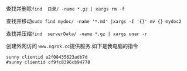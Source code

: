 查找并删除`find  目录/ -name *.gz | xargs rm -f`

查找并移动`sudo find mydoc/ -name '*.md' |xargs -I '{}' mv {} mydoc2`

查找并压缩`find  serverData/ -name *.gz | xargs unar -r`

创建外网访问 `www.ngrok.cc`提供服务.如下是我电脑的指令

```
sunny clientid a2f08435623adb7d
#sunny clientid cf9fc8396cb94778
```

